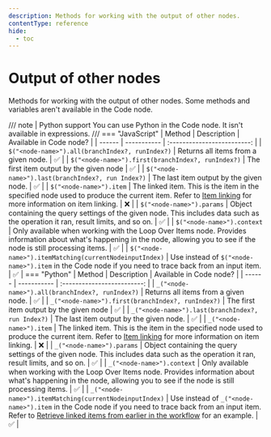 ```yaml
---
description: Methods for working with the output of other nodes.
contentType: reference
hide:
  - toc
---
```


# Output of other nodes

Methods for working with the output of other nodes. Some methods and variables aren't available in the Code node.

/// note | Python support
You can use Python in the Code node. It isn't available in expressions.
///
=== "JavaScript"
	| Method | Description | Available in Code node? |
	| ------ | ----------- | :-------------------------: |
	| `$("<node-name>").all(branchIndex?, runIndex?)` | Returns all items from a given node. | :white_check_mark: |
	| `$("<node-name>").first(branchIndex?, runIndex?)` | The first item output by the given node | :white_check_mark: |
	| `$("<node-name>").last(branchIndex?, run Index?)` | The last item output by the given node. | :white_check_mark: |
	| `$("<node-name>").item` | The linked item. This is the item in the specified node used to produce the current item. Refer to [Item linking](/data/data-mapping/data-item-linking/) for more information on item linking. | :x: |
	| `$("<node-name>").params` | Object containing the query settings of the given node. This includes data such as the operation it ran, result limits, and so on. | :white_check_mark: |
	| `$("<node-name>").context` | Only available when working with the Loop Over Items node. Provides information about what's happening in the node, allowing you to see if the node is still processing items. | :white_check_mark: |
	| `$("<node-name>").itemMatching(currentNodeinputIndex)` | Use instead of `$("<node-name>").item` in the Code node if you need to trace back from an input item. | :white_check_mark: |
=== "Python"
	| Method | Description | Available in Code node? |
	| ------ | ----------- | :-------------------------: |
	| `_("<node-name>").all(branchIndex?, runIndex?)` | Returns all items from a given node. | :white_check_mark: |
	| `_("<node-name>").first(branchIndex?, runIndex?)` | The first item output by the given node | :white_check_mark: |
	| `_("<node-name>").last(branchIndex?, run Index?)` | The last item output by the given node. | :white_check_mark: |
	| `_("<node-name>").item` | The linked item. This is the item in the specified node used to produce the current item. Refer to [Item linking](/data/data-mapping/data-item-linking/) for more information on item linking. | :x: |
	| `_("<node-name>").params` | Object containing the query settings of the given node. This includes data such as the operation it ran, result limits, and so on. | :white_check_mark: |
	| `_("<node-name>").context` | Only available when working with the Loop Over Items node. Provides information about what's happening in the node, allowing you to see if the node is still processing items. | :white_check_mark: |
	| `_("<node-name>").itemMatching(currentNodeinputIndex)` | Use instead of `_("<node-name>").item` in the Code node if you need to trace back from an input item. Refer to [Retrieve linked items from earlier in the workflow](/code/cookbook/builtin/itemmatching/) for an example. | :white_check_mark: |
